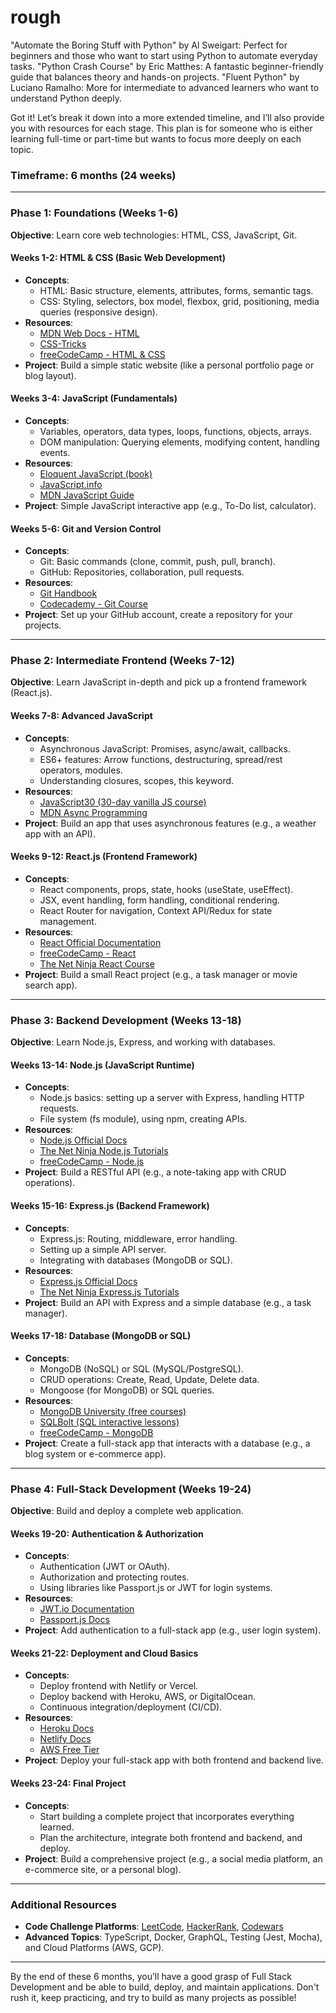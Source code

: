 # rough

"Automate the Boring Stuff with Python" by Al Sweigart: Perfect for beginners and those who want to start using Python to automate everyday tasks.
"Python Crash Course" by Eric Matthes: A fantastic beginner-friendly guide that balances theory and hands-on projects.
"Fluent Python" by Luciano Ramalho: More for intermediate to advanced learners who want to understand Python deeply.



Got it! Let’s break it down into a more extended timeline, and I’ll also provide you with resources for each stage. This plan is for someone who is either learning full-time or part-time but wants to focus more deeply on each topic.

### **Timeframe**: 6 months (24 weeks)

---

### **Phase 1: Foundations (Weeks 1-6)**

**Objective**: Learn core web technologies: HTML, CSS, JavaScript, Git.

#### **Weeks 1-2: HTML & CSS (Basic Web Development)**
- **Concepts**:
  - HTML: Basic structure, elements, attributes, forms, semantic tags.
  - CSS: Styling, selectors, box model, flexbox, grid, positioning, media queries (responsive design).
- **Resources**:
  - [MDN Web Docs - HTML](https://developer.mozilla.org/en-US/docs/Web/HTML)
  - [CSS-Tricks](https://css-tricks.com/)
  - [freeCodeCamp - HTML & CSS](https://www.freecodecamp.org/learn/responsive-web-design/)
- **Project**: Build a simple static website (like a personal portfolio page or blog layout).

#### **Weeks 3-4: JavaScript (Fundamentals)**
- **Concepts**:
  - Variables, operators, data types, loops, functions, objects, arrays.
  - DOM manipulation: Querying elements, modifying content, handling events.
- **Resources**:
  - [Eloquent JavaScript (book)](https://eloquentjavascript.net/)
  - [JavaScript.info](https://javascript.info/)
  - [MDN JavaScript Guide](https://developer.mozilla.org/en-US/docs/Web/JavaScript/Guide)
- **Project**: Simple JavaScript interactive app (e.g., To-Do list, calculator).

#### **Weeks 5-6: Git and Version Control**
- **Concepts**:
  - Git: Basic commands (clone, commit, push, pull, branch).
  - GitHub: Repositories, collaboration, pull requests.
- **Resources**:
  - [Git Handbook](https://guides.github.com/introduction/git-handbook/)
  - [Codecademy - Git Course](https://www.codecademy.com/learn/learn-git)
- **Project**: Set up your GitHub account, create a repository for your projects.

---

### **Phase 2: Intermediate Frontend (Weeks 7-12)**

**Objective**: Learn JavaScript in-depth and pick up a frontend framework (React.js).

#### **Weeks 7-8: Advanced JavaScript**
- **Concepts**:
  - Asynchronous JavaScript: Promises, async/await, callbacks.
  - ES6+ features: Arrow functions, destructuring, spread/rest operators, modules.
  - Understanding closures, scopes, this keyword.
- **Resources**:
  - [JavaScript30 (30-day vanilla JS course)](https://javascript30.com/)
  - [MDN Async Programming](https://developer.mozilla.org/en-US/docs/Learn/JavaScript/Asynchronous)
- **Project**: Build an app that uses asynchronous features (e.g., a weather app with an API).

#### **Weeks 9-12: React.js (Frontend Framework)**
- **Concepts**:
  - React components, props, state, hooks (useState, useEffect).
  - JSX, event handling, form handling, conditional rendering.
  - React Router for navigation, Context API/Redux for state management.
- **Resources**:
  - [React Official Documentation](https://reactjs.org/docs/getting-started.html)
  - [freeCodeCamp - React](https://www.freecodecamp.org/learn/front-end-libraries/react/)
  - [The Net Ninja React Course](https://www.youtube.com/playlist?list=PL4cUxeGkcC9iI7G5u9Tptm9Kz8kxnIuG2)
- **Project**: Build a small React project (e.g., a task manager or movie search app).

---

### **Phase 3: Backend Development (Weeks 13-18)**

**Objective**: Learn Node.js, Express, and working with databases.

#### **Weeks 13-14: Node.js (JavaScript Runtime)**
- **Concepts**:
  - Node.js basics: setting up a server with Express, handling HTTP requests.
  - File system (fs module), using npm, creating APIs.
- **Resources**:
  - [Node.js Official Docs](https://nodejs.org/en/docs/)
  - [The Net Ninja Node.js Tutorials](https://www.youtube.com/playlist?list=PL4cUxeGkcC9gQ6qf4gDFgKhZ9zP6G9F_f)
  - [freeCodeCamp - Node.js](https://www.freecodecamp.org/learn/back-end-development-and-apis/)
- **Project**: Build a RESTful API (e.g., a note-taking app with CRUD operations).

#### **Weeks 15-16: Express.js (Backend Framework)**
- **Concepts**:
  - Express.js: Routing, middleware, error handling.
  - Setting up a simple API server.
  - Integrating with databases (MongoDB or SQL).
- **Resources**:
  - [Express.js Official Docs](https://expressjs.com/)
  - [The Net Ninja Express.js Tutorials](https://www.youtube.com/playlist?list=PL4cUxeGkcC9iCl6-KRSVgnL2Q-e_Roohz)
- **Project**: Build an API with Express and a simple database (e.g., a task manager).

#### **Weeks 17-18: Database (MongoDB or SQL)**
- **Concepts**:
  - MongoDB (NoSQL) or SQL (MySQL/PostgreSQL).
  - CRUD operations: Create, Read, Update, Delete data.
  - Mongoose (for MongoDB) or SQL queries.
- **Resources**:
  - [MongoDB University (free courses)](https://university.mongodb.com/)
  - [SQLBolt (SQL interactive lessons)](https://sqlbolt.com/)
  - [freeCodeCamp - MongoDB](https://www.freecodecamp.org/learn/apis-and-microservices/mongodb-and-mongoose/)
- **Project**: Create a full-stack app that interacts with a database (e.g., a blog system or e-commerce app).

---

### **Phase 4: Full-Stack Development (Weeks 19-24)**

**Objective**: Build and deploy a complete web application.

#### **Weeks 19-20: Authentication & Authorization**
- **Concepts**:
  - Authentication (JWT or OAuth).
  - Authorization and protecting routes.
  - Using libraries like Passport.js or JWT for login systems.
- **Resources**:
  - [JWT.io Documentation](https://jwt.io/introduction/)
  - [Passport.js Docs](http://www.passportjs.org/docs/)
- **Project**: Add authentication to a full-stack app (e.g., user login system).

#### **Weeks 21-22: Deployment and Cloud Basics**
- **Concepts**:
  - Deploy frontend with Netlify or Vercel.
  - Deploy backend with Heroku, AWS, or DigitalOcean.
  - Continuous integration/deployment (CI/CD).
- **Resources**:
  - [Heroku Docs](https://devcenter.heroku.com/)
  - [Netlify Docs](https://docs.netlify.com/)
  - [AWS Free Tier](https://aws.amazon.com/free/)
- **Project**: Deploy your full-stack app with both frontend and backend live.

#### **Weeks 23-24: Final Project**
- **Concepts**:
  - Start building a complete project that incorporates everything learned.
  - Plan the architecture, integrate both frontend and backend, and deploy.
- **Project**: Build a comprehensive project (e.g., a social media platform, an e-commerce site, or a personal blog).

---

### **Additional Resources**
- **Code Challenge Platforms**: [LeetCode](https://leetcode.com/), [HackerRank](https://www.hackerrank.com/domains/tutorials/10-days-of-javascript), [Codewars](https://www.codewars.com/)
- **Advanced Topics**: TypeScript, Docker, GraphQL, Testing (Jest, Mocha), and Cloud Platforms (AWS, GCP).

---

By the end of these 6 months, you’ll have a good grasp of Full Stack Development and be able to build, deploy, and maintain applications. Don't rush it, keep practicing, and try to build as many projects as possible!
